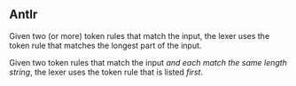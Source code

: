 ## Antlr

Given two (or more) token rules that match the input, the lexer uses the token rule that matches the longest part of the input.



Given two token rules that match the input *and each match the same length string*, the lexer uses the token rule that is listed *first*.